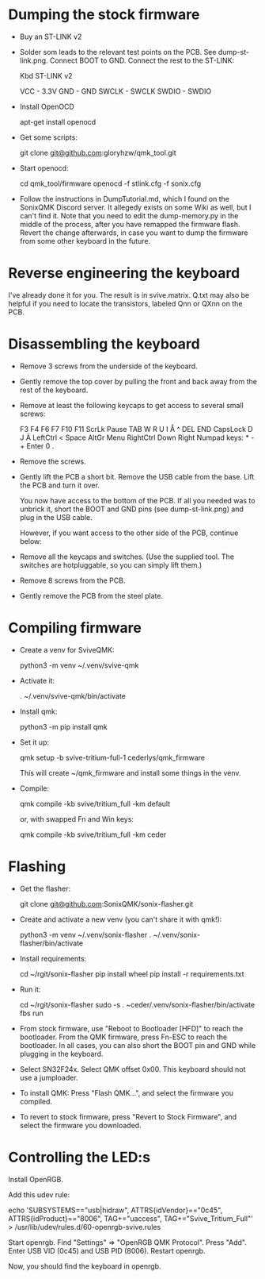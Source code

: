 Dumping the stock firmware
==========================

* Buy an ST-LINK v2

* Solder som leads to the relevant test points on the PCB.  See
  dump-st-link.png.  Connect BOOT to GND.  Connect the rest to the
  ST-LINK:

    Kbd	    ST-LINK v2

    VCC   - 3.3V
    GND   - GND
    SWCLK - SWCLK
    SWDIO - SWDIO

* Install OpenOCD

    apt-get install openocd

* Get some scripts:

    git clone git@github.com:gloryhzw/qmk_tool.git

* Start openocd:

    cd qmk_tool/firmware
    openocd -f stlink.cfg -f sonix.cfg

 * Follow the instructions in DumpTutorial.md, which I found on the
   SonixQMK Discord server.  It allegedy exists on some Wiki as well,
   but I can't find it.  Note that you need to edit the dump-memory.py
   in the middle of the process, after you have remapped the firmware
   flash.  Revert the change afterwards, in case you want to dump the
   firmware from some other keyboard in the future.

Reverse engineering the keyboard
================================

I've already done it for you.  The result is in svive.matrix.  Q.txt
may also be helpful if you need to locate the transistors, labeled Qnn
or QXnn on the PCB.

Disassembling the keyboard
==========================

* Remove 3 screws from the underside of the keyboard.

* Gently remove the top cover by pulling the front and back away from
  the rest of the keyboard.

* Remove at least the following keycaps to get access to several small
  screws:

    F3 F4 F6 F7 F10 F11 ScrLk Pause
    TAB W R U I Å ^ DEL END
    CapsLock D J Ä
    LeftCtrl < Space AltGr Menu RightCtrl Down Right
    Numpad keys: * - + Enter 0 .

* Remove the screws.

* Gently lift the PCB a short bit.  Remove the USB cable from the
  base.  Lift the PCB and turn it over.

  You now have access to the bottom of the PCB.  If all you needed was
  to unbrick it, short the BOOT and GND pins (see dump-st-link.png)
  and plug in the USB cable.

  However, if you want access to the other side of the PCB, continue below:

* Remove all the keycaps and switches.  (Use the supplied tool.  The
  switches are hotpluggable, so you can simply lift them.)

* Remove 8 screws from the PCB.

* Gently remove the PCB from the steel plate.

Compiling firmware
==================

* Create a venv for SviveQMK:

    python3 -m venv ~/.venv/svive-qmk

* Activate it:

    . ~/.venv/svive-qmk/bin/activate

* Install qmk:

    python3 -m pip install qmk

* Set it up:

    qmk setup -b svive-tritium-full-1 cederlys/qmk_firmware

  This will create ~/qmk_firmware and install some things in the venv.

* Compile:

    qmk compile -kb svive/tritium_full -km default

  or, with swapped Fn and Win keys:

    qmk compile -kb svive/tritium_full -km ceder

Flashing
========

* Get the flasher:

    git clone git@github.com:SonixQMK/sonix-flasher.git

* Create and activate a new venv (you can't share it with qmk!):

    python3 -m venv ~/.venv/sonix-flasher
    . ~/.venv/sonix-flasher/bin/activate

* Install requirements:

    cd ~/rgit/sonix-flasher
    pip install wheel
    pip install -r requirements.txt

* Run it:

    cd ~/rgit/sonix-flasher
    sudo -s
    . ~ceder/.venv/sonix-flasher/bin/activate
    fbs run

* From stock firmware, use "Reboot to Bootloader [HFD]" to reach the
  bootloader.  From the QMK firmware, press Fn-ESC to reach the
  bootloader.  In all cases, you can also short the BOOT pin and GND
  while plugging in the keyboard.

* Select SN32F24x.  Select QMK offset 0x00.  This keyboard should not
  use a jumploader.

* To install QMK: Press "Flash QMK...", and select the firmware you
  compiled.

* To revert to stock firmware, press "Revert to Stock Firmware", and
  select the firmware you downloaded.

Controlling the LED:s
=====================

Install OpenRGB.

Add this udev rule:

echo 'SUBSYSTEMS=="usb|hidraw", ATTRS{idVendor}=="0c45", ATTRS{idProduct}=="8006", TAG+="uaccess", TAG+="Svive_Tritium_Full"' > /usr/lib/udev/rules.d/60-openrgb-svive.rules

Start openrgb.  Find "Settings" => "OpenRGB QMK Protocol".  Press
"Add".  Enter USB VID (0c45) and USB PID (8006).  Restart openrgb.

Now, you should find the keyboard in openrgb.
